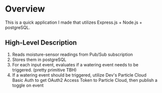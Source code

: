 # Overview

This is a quick application I made that utilizes Express.js + Node.js + postgreSQL.

## High-Level Description

1) Reads moisture-sensor readings from Pub/Sub subscription
2) Stores them in postgreSQL
3) For each input event, evaluates if a watering event needs to be triggered. (pretty primitive TBH)
4) If a watering event should be triggered, utilize Dev's Particle Cloud Basic Auth to get OAuth2 Access Token to Particle Cloud, then publish a toggle on event
